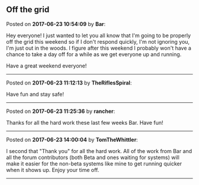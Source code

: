## Off the grid
Posted on **2017-06-23 10:54:09** by **Bar**:

Hey everyone! I just wanted to let you all know that I'm going to be properly off the grid this weekend so if I don't respond quickly, I'm not ignoring you, I'm just out in the woods. I figure after this weekend I probably won't have a chance to take a day off for a while as we get everyone up and running.

Have a great weekend everyone!

---

Posted on **2017-06-23 11:12:13** by **TheRiflesSpiral**:

Have fun and stay safe!

---

Posted on **2017-06-23 11:25:36** by **rancher**:

Thanks for all the hard work these last few weeks Bar.  Have fun!

---

Posted on **2017-06-23 14:00:04** by **TomTheWhittler**:

I second that "Thank you" for all the hard work. All of the work from Bar and all the forum contributors (both Beta and ones waiting for  systems) will make it easier for the non-beta systems like mine to get running quicker when it shows up. Enjoy your time off.

---

